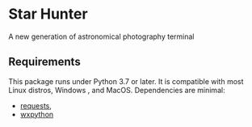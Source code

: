 # Star Hunter
A new generation of astronomical photography terminal

## Requirements

This package runs under Python 3.7 or later. It is compatible with most Linux distros, Windows , and MacOS.
Dependencies are minimal: 
* [requests](https://pypi.org/project/requests/),
* [wxpython](https://pypi.org/project/wxpython)